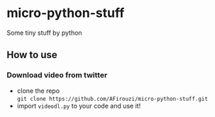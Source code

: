 # micro-python-stuff

Some tiny stuff by python

## How to use

### Download video from twitter

* clone the repo  
``
git clone https://github.com/AFirouzi/micro-python-stuff.git
``
* import ``videodl.py`` to your code and use it!